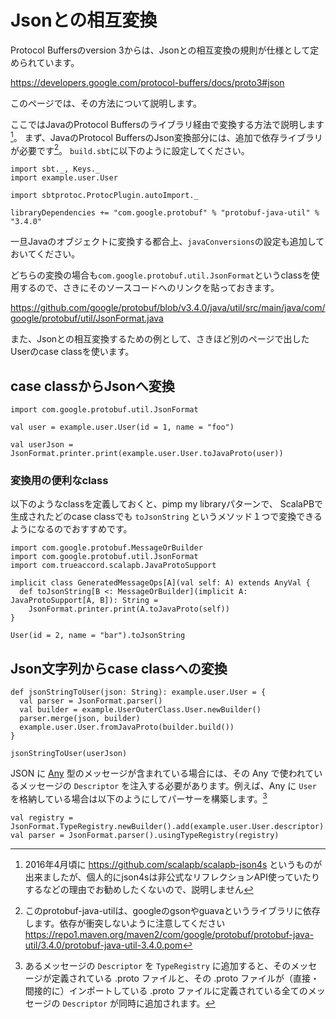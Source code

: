 # Jsonとの相互変換

Protocol Buffersのversion 3からは、Jsonとの相互変換の規則が仕様として定められています。

<https://developers.google.com/protocol-buffers/docs/proto3#json>

このページでは、その方法について説明します。

ここではJavaのProtocol Buffersのライブラリ経由で変換する方法で説明します[^scalapb-json]。
まず、JavaのProtocol BuffersのJson変換部分には、追加で依存ライブラリが必要です[^gson]。
`build.sbt`に以下のように設定してください。

```tut:invisible
import sbt._, Keys._
import example.user.User

import sbtprotoc.ProtocPlugin.autoImport._
```

```tut:silent
libraryDependencies += "com.google.protobuf" % "protobuf-java-util" % "3.4.0"
```

一旦Javaのオブジェクトに変換する都合上、`javaConversions`の設定も追加しておいてください。

どちらの変換の場合も`com.google.protobuf.util.JsonFormat`というclassを使用するので、さきにそのソースコードへのリンクを貼っておきます。

https://github.com/google/protobuf/blob/v3.4.0/java/util/src/main/java/com/google/protobuf/util/JsonFormat.java

また、Jsonとの相互変換するための例として、さきほど別のページで出したUserのcase classを使います。

## case classからJsonへ変換

```tut
import com.google.protobuf.util.JsonFormat

val user = example.user.User(id = 1, name = "foo")

val userJson = JsonFormat.printer.print(example.user.User.toJavaProto(user))
```

### 変換用の便利なclass

以下のようなclassを定義しておくと、pimp my libraryパターンで、
ScalaPBで生成されたどのcase classでも `toJsonString` というメソッド１つで変換できるようになるのでおすすめです。

```tut:silent
import com.google.protobuf.MessageOrBuilder
import com.google.protobuf.util.JsonFormat
import com.trueaccord.scalapb.JavaProtoSupport

implicit class GeneratedMessageOps[A](val self: A) extends AnyVal {
  def toJsonString[B <: MessageOrBuilder](implicit A: JavaProtoSupport[A, B]): String =
    JsonFormat.printer.print(A.toJavaProto(self))
}
```

```tut
User(id = 2, name = "bar").toJsonString
```

## Json文字列からcase classへの変換

```tut:silent
def jsonStringToUser(json: String): example.user.User = {
  val parser = JsonFormat.parser()
  val builder = example.UserOuterClass.User.newBuilder()
  parser.merge(json, builder)
  example.user.User.fromJavaProto(builder.build())
}
```

```tut
jsonStringToUser(userJson)
```

JSON に [Any](https://github.com/google/protobuf/blob/master/src/google/protobuf/any.proto) 型のメッセージが含まれている場合には、その Any で使われているメッセージの `Descriptor` を注入する必要があります。例えば、Any に `User` を格納している場合は以下のようにしてパーサーを構築します。[^type-registry]

```tut:silent
val registry = JsonFormat.TypeRegistry.newBuilder().add(example.user.User.descriptor).build()
val parser = JsonFormat.parser().usingTypeRegistry(registry)
```

[^scalapb-json]: 2016年4月頃に https://github.com/scalapb/scalapb-json4s というものが出来ましたが、個人的にjson4sは非公式なリフレクションAPI使っていたりするなどの理由でお勧めしたくないので、説明しません
[^gson]: このprotobuf-java-utilは、googleのgsonやguavaというライブラリに依存します。依存が衝突しないように注意してください https://repo1.maven.org/maven2/com/google/protobuf/protobuf-java-util/3.4.0/protobuf-java-util-3.4.0.pom
[^type-registry]: あるメッセージの `Descriptor` を `TypeRegistry` に追加すると、そのメッセージが定義されている .proto ファイルと、その .proto ファイルが（直接・間接的に）インポートしている .proto ファイルに定義されている全てのメッセージの `Descriptor` が同時に追加されます。

